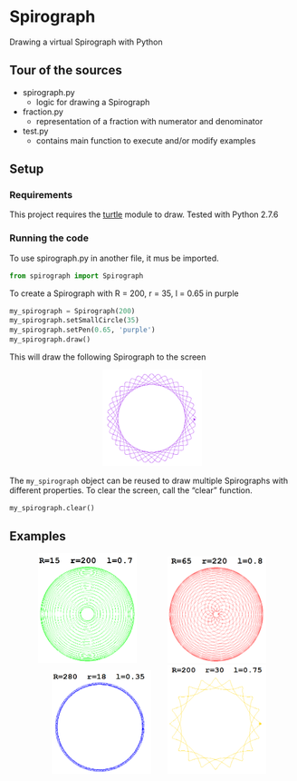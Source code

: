 # Spirograph
Drawing a virtual Spirograph with Python

## Tour of the sources
* spirograph.py
  * logic for drawing a Spirograph
* fraction.py
  * representation of a fraction with numerator and denominator
* test.py
  * contains main function to execute and/or modify examples
  
## Setup
### Requirements
This project requires the [turtle](https://docs.python.org/3/library/turtle.html) module to draw.
Tested with Python 2.7.6
### Running the code
To use spirograph.py in another file, it mus be imported.
```python
from spirograph import Spirograph
```

To create a Spirograph with R = 200, r = 35, l = 0.65 in purple
```python
my_spirograph = Spirograph(200)
my_spirograph.setSmallCircle(35)
my_spirograph.setPen(0.65, 'purple')
my_spirograph.draw()
```

This will draw the following Spirograph to the screen
<p align="center">
	<img src="doc/img/spirograph0.png" alt="spirograph0" width="175">
</p>

The `my_spirograph` object can be reused to draw multiple Spirographs with different properties.
To clear the screen, call the “clear” function.

```python
my_spirograph.clear()
```

## Examples
<p align="center">
	<img src="doc/img/spirograph1.png" alt="spirograph1" width="175" hspace="25"> <img src="doc/img/spirograph2.png" alt="spirograph2" width="175" hspace="25">
	<img src="doc/img/spirograph3.png" alt="spirograph3" width="175" hspace="25"> <img src="doc/img/spirograph4.png" alt="spirograph4" width="175">
</p>